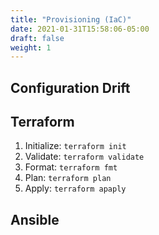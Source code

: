```yaml
---
title: "Provisioning (IaC)"
date: 2021-01-31T15:58:06-05:00
draft: false
weight: 1
---
```


## Configuration Drift

## Terraform
1. Initialize: `terraform init`
2. Validate: `terraform validate`
3. Format: `terraform fmt`
4. Plan: `terraform plan`
5. Apply: `terraform apaply`


## Ansible